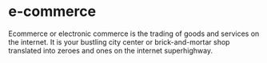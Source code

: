 # e-commerce
Ecommerce or electronic commerce is the trading of goods and services on the internet. It is your bustling city center or brick-and-mortar shop translated into zeroes and ones on the internet superhighway.
